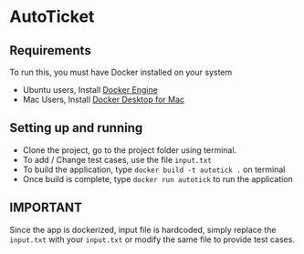 # AutoTicket

## Requirements

To run this, you must have Docker installed on your system
* Ubuntu users, Install [Docker Engine](https://docs.docker.com/engine/install/ubuntu/)
* Mac Users, Install [Docker Desktop for Mac](https://hub.docker.com/editions/community/docker-ce-desktop-mac)

## Setting up and running

* Clone the project, go to the project folder using terminal.
* To add / Change test cases, use the file `input.txt`
* To build the application, type `docker build -t autotick .` on terminal 
* Once build is complete, type `docker run autotick` to run the application

## IMPORTANT

Since the app is dockerized, input file is hardcoded, simply replace the `input.txt` with your `input.txt` or modify the same file to provide test cases.

